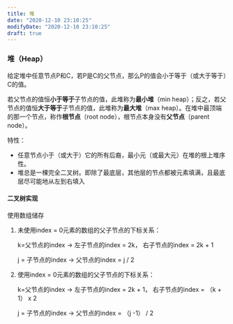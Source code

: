 ```yaml
---
title: 堆
date: "2020-12-10 23:10:25"
modifyDate: "2020-12-10 23:10:25"
draft: true
---
```

###  堆（Heap）

给定堆中任意节点P和C，若P是C的父节点，那么P的值会小于等于（或大于等于）C的值。

若父节点的值恒**小于等于**子节点的值，此堆称为**最小堆**（min heap）；反之，若父节点的值恒**大于等于**子节点的值，此堆称为**最大堆**（max heap）。在堆中最顶端的那一个节点，称作**根节点**（root node），根节点本身没有**父节点**（parent node）。 

特性：

- 任意节点小于（或大于）它的所有后裔，最小元（或最大元）在堆的根上堆序性。
- 堆总是一棵完全二叉树。即除了最底层，其他层的节点都被元素填满，且最底层尽可能地从左到右填入

#### 二叉树实现

使用数组储存

1. 未使用index = 0元素的数组的父子节点的下标关系：

    k=父节点的index -> 左子节点的index = 2k， 右子节点的index = 2k + 1

    j = 子节点的index -> 父节点的index = j / 2

2. 使用index = 0元素的数组的父子节点的下标关系：

    k=父节点的index -> 左子节点的index = 2k + 1， 右子节点的index = （k + 1） x 2

    j = 子节点的index -> 父节点的index = （j -1） / 2


 



